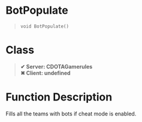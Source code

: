 # BotPopulate
> `void BotPopulate()`
# Class
> __✔ Server: CDOTAGamerules__  
> __✖ Client: undefined__  
# Function Description
Fills all the teams with bots if cheat mode is enabled.
